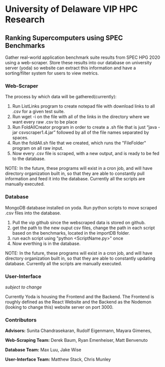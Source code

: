 # University of Delaware VIP HPC Research

## Ranking Supercomputers using SPEC Benchmarks

Gather real-world application benchmark suite results from SPEC HPG 2020 using a web-scraper. Store these results into our database on university server (yoda) so website can extract this information and have a sorting/filter system for users to view metrics.

### Web-Scraper

The process by which data will be gathered(currently):

1. Run ListLinks program to create notepad file with download links to all .csv for a given test suite.
2. Run wget -i on the file with all of the links in the directory where we want every raw .csv to be place
3. Run FoldAllCreator program in order to create a .sh file that is just “java -jar csvscraper1.4.jar” followed by all of the file names separated by spaces.
4. Run the foldAll.sh file that we created, which runs the "FileFolder" program on all raw input.
5. Now every .csv file is scraped, with a new output, and is ready to be fed to the database.

NOTE: In the future, these programs will exist in a cron job, and will have directory organization built in, so that they are able to constantly pull information and feed it into the database. Currently all the scripts are manually executed.

### Database

MongoDB database installed on yoda. Run python scripts to move scraped .csv files into the database.

1. Pull the vip github since the webscraped data is stored on github.
2. get the path to the new ouput csv files, change the path in each script based on the benchmarks, located in the importDB folder.
3. run each script using "python <ScriptName.py>" once
4. Now everthing is in the database.

NOTE: In the future, these programs will exist in a cron job, and will have directory organization built in, so that they are able to constantly updating database. Currently all the scripts are manually executed.
### User-Interface

*subject to change* 

Currently Yoda is housing the Frontend and the Backend. The Frontend is roughly defined as the React Website and the Backend as the Nodemon (looking to change this) website server on port 3000.

### Contributors

**Advisors:** Sunita Chandrasekaran, Rudolf Eigenmann, Mayara Gimenes,

**Web-Scraping Team:** Derek Baum, Ryan Emenheiser, Matt Benvenuto

**Database Team:** Max Luu, Jake Wise

**User-Interface Team:** Matthew Stack, Chris Munley
